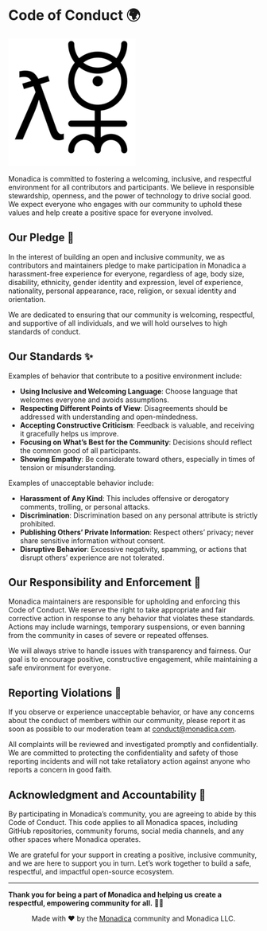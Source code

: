 # Code of Conduct 🌍

![Monadica Logo](assets/monadica256.png)

Monadica is committed to fostering a welcoming, inclusive, and respectful environment for all contributors and participants. We believe in responsible stewardship, openness, and the power of technology to drive social good. We expect everyone who engages with our community to uphold these values and help create a positive space for everyone involved.

## Our Pledge 🤝

In the interest of building an open and inclusive community, we as contributors and maintainers pledge to make participation in Monadica a harassment-free experience for everyone, regardless of age, body size, disability, ethnicity, gender identity and expression, level of experience, nationality, personal appearance, race, religion, or sexual identity and orientation.

We are dedicated to ensuring that our community is welcoming, respectful, and supportive of all individuals, and we will hold ourselves to high standards of conduct.

## Our Standards ✨

Examples of behavior that contribute to a positive environment include:

- **Using Inclusive and Welcoming Language**: Choose language that welcomes everyone and avoids assumptions.
- **Respecting Different Points of View**: Disagreements should be addressed with understanding and open-mindedness.
- **Accepting Constructive Criticism**: Feedback is valuable, and receiving it gracefully helps us improve.
- **Focusing on What’s Best for the Community**: Decisions should reflect the common good of all participants.
- **Showing Empathy**: Be considerate toward others, especially in times of tension or misunderstanding.

Examples of unacceptable behavior include:

- **Harassment of Any Kind**: This includes offensive or derogatory comments, trolling, or personal attacks.
- **Discrimination**: Discrimination based on any personal attribute is strictly prohibited.
- **Publishing Others’ Private Information**: Respect others’ privacy; never share sensitive information without consent.
- **Disruptive Behavior**: Excessive negativity, spamming, or actions that disrupt others’ experience are not tolerated.

## Our Responsibility and Enforcement 💼

Monadica maintainers are responsible for upholding and enforcing this Code of Conduct. We reserve the right to take appropriate and fair corrective action in response to any behavior that violates these standards. Actions may include warnings, temporary suspensions, or even banning from the community in cases of severe or repeated offenses.

We will always strive to handle issues with transparency and fairness. Our goal is to encourage positive, constructive engagement, while maintaining a safe environment for everyone.

## Reporting Violations 📢

If you observe or experience unacceptable behavior, or have any concerns about the conduct of members within our community, please report it as soon as possible to our moderation team at [conduct@monadica.com](mailto:conduct@monadica.com).

All complaints will be reviewed and investigated promptly and confidentially. We are committed to protecting the confidentiality and safety of those reporting incidents and will not take retaliatory action against anyone who reports a concern in good faith.

## Acknowledgment and Accountability 🌈

By participating in Monadica’s community, you are agreeing to abide by this Code of Conduct. This code applies to all Monadica spaces, including GitHub repositories, community forums, social media channels, and any other spaces where Monadica operates.

We are grateful for your support in creating a positive, inclusive community, and we are here to support you in turn. Let’s work together to build a safe, respectful, and impactful open-source ecosystem.

---

**Thank you for being a part of Monadica and helping us create a respectful, empowering community for all.** 🌱✨

<p align="center">
Made with ❤️ by the <a href="https://monadica.com">Monadica</a> community and Monadica LLC.
</p>
